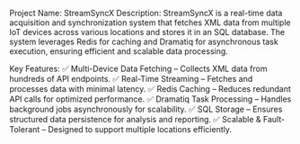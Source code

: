 Project Name: StreamSyncX
Description:
StreamSyncX is a real-time data acquisition and synchronization system that fetches XML data from multiple IoT devices across various locations and stores it in an SQL database. The system leverages Redis for caching and Dramatiq for asynchronous task execution, ensuring efficient and scalable data processing.

Key Features:
✅ Multi-Device Data Fetching – Collects XML data from hundreds of API endpoints.
✅ Real-Time Streaming – Fetches and processes data with minimal latency.
✅ Redis Caching – Reduces redundant API calls for optimized performance.
✅ Dramatiq Task Processing – Handles background jobs asynchronously for scalability.
✅ SQL Storage – Ensures structured data persistence for analysis and reporting.
✅ Scalable & Fault-Tolerant – Designed to support multiple locations efficiently.
